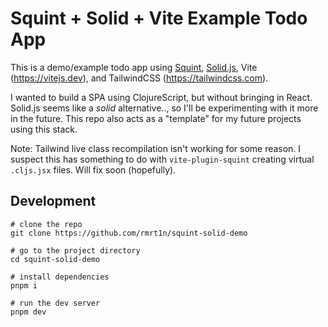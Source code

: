 # Squint + Solid + Vite Example Todo App

This is a demo/example todo app using [Squint](https://github.com/squint-cljs/squint), [Solid.js](https://solidjs.com), Vite (https://vitejs.dev), and TailwindCSS (https://tailwindcss.com).

I wanted to build a SPA using ClojureScript, but without bringing in React. Solid.js seems like a _solid_ alternative.., so I'll be experimenting with it more in the future. This repo also acts as a "template" for my future projects using this stack.

Note:
Tailwind live class recompilation isn't working for some reason. I suspect this has something to do with `vite-plugin-squint` creating virtual `.cljs.jsx` files. Will fix soon (hopefully).

## Development

```
# clone the repo
git clone https://github.com/rmrt1n/squint-solid-demo

# go to the project directory
cd squint-solid-demo

# install dependencies
pnpm i

# run the dev server
pnpm dev
```
